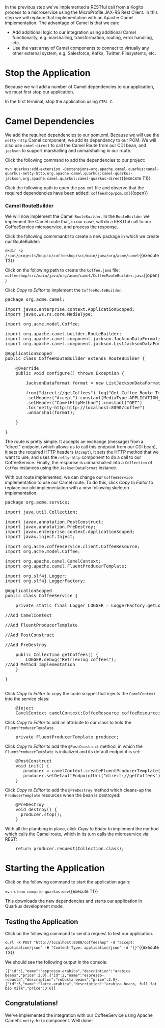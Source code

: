 In the previous step we've implemented a RESTful call from a Kogito process to a microservice using the MicroProfile JAX-RS Rest Client. In this step we will replace that implementation with an Apache Camel implementation. The advantage of Camel is that we can:

* Add additional logic to our integration using additional Camel functionality, e.g. marshalling, transformation, routing, error handling, etc.
* Use the vast array of Camel components to connect to virtually any other external system, e.g. Salesforce, Kafka, Twitter, Filesystems, etc.

# Stop the Application
Because we will add a number of Camel dependencies to our application, we must first stop our application.

In the first terminal, stop the application using `CTRL-C`.

# Camel Dependencies

We add the required dependencies to our pom.xml. Because we will use the `netty-http` Camel component, we add its dependency to our POM. We will also use `camel-direct` to call the Camel Route from our CDI bean, and `jackson` to support marshalling and unmarshalling in our route.

Click the following command to add the dependencies to our project:

`mvn quarkus:add-extension -Dextensions=org.apache.camel.quarkus:camel-quarkus-netty-http,org.apache.camel.quarkus:camel-quarkus-jackson,org.apache.camel.quarkus:camel-quarkus-direct`{{execute T1}}

Click the following path to open the `pom.xml` file and observe that the required dependencies have been added: `coffeeshop/pom.xml`{{open}}

### Camel RouteBuilder

We will now implement the Camel `RouteBuilder`. In the `RouteBuilder` we implement the Camel route that, in our case, will do a RESTful call to our CoffeeService microservice, and process the response.

Click the following commmanbt to create a new package in which we create our RouteBuilder:

`mkdir -p /root/projects/kogito/coffeeshop/src/main/java/org/acme/camel`{{execute T3}}

Click on the following path to create the `Coffee.java` file: `coffeeshop/src/main/java/org/acme/camel/CoffeeRouteBuilder.java`{{open}}


Click _Copy to Editor_ to implement the `CoffeeRouteBuilder`.

<pre class="file" data-filename="./coffeeshop/src/main/java/org/acme/camel/CoffeeRouteBuilder.java" data-target="replace">
package org.acme.camel;

import javax.enterprise.context.ApplicationScoped;
import javax.ws.rs.core.MediaType;

import org.acme.model.Coffee;

import org.apache.camel.builder.RouteBuilder;
import org.apache.camel.component.jackson.JacksonDataFormat;
import org.apache.camel.component.jackson.ListJacksonDataFormat;

@ApplicationScoped
public class CoffeeRouteBuilder extends RouteBuilder {

    @Override
    public void configure() throws Exception {        

        JacksonDataFormat format = new ListJacksonDataFormat(Coffee.class);

        from("direct://getCoffees").log("Get Coffee Route Triggered: ${body}")
        .setHeader("Accept").constant(MediaType.APPLICATION_JSON)
        .setHeader("CamelHttpMethod").constant("GET")
        .to("netty-http:http://localhost:8090/coffee")
        .unmarshal(format);

    }

}
</pre>

The route is pretty simple. It accepts an exchange (message) from a "direct" endpoint (which allows us to call this endpoint from our CDI bean), it sets the required HTTP headers (`Accept`), it sets the HTTP method that we want to use, and uses the `netty-http` component to do a call to our CoffeeService. Finally, the response is unmarshalled into a `Collection` of `Coffee` instances using the `JacksonDataFormat` instance.

With our route implemented, we can change our `CoffeeService` implementation to use our Camel route. To do this, click _Copy to Editor_ to replace our old implementation with a new following skeleton implementation.

<pre class="file" data-filename="./coffeeshop/src/main/java/org/acme/service/CoffeeService.java" data-target="replace">
package org.acme.service;

import java.util.Collection;

import javax.annotation.PostConstruct;
import javax.annotation.PreDestroy;
import javax.enterprise.context.ApplicationScoped;
import javax.inject.Inject;

import org.acme.coffeeservice.client.CoffeeResource;
import org.acme.model.Coffee;

import org.apache.camel.CamelContext;
import org.apache.camel.FluentProducerTemplate;

import org.slf4j.Logger;
import org.slf4j.LoggerFactory;

@ApplicationScoped
public class CoffeeService {

    private static final Logger LOGGER = LoggerFactory.getLogger(CoffeeService.class);

//Add CamelContext

//Add FluentProducerTemplate

//Add PostConstruct

//Add PreDestroy

    public Collection<Coffee> getCoffees() {
        LOGGER.debug("Retrieving coffees");
//Add Method Implementation
    }

}

</pre>


Click _Copy to Editor_ to copy the code snippet that injects the `CamelContext` into the service class:

<pre class="file" data-filename="./coffeeshop/src/main/java/org/acme/service/CoffeeService.java" data-target="insert" data-marker="//Add CamelContext">
    @Inject
    CamelContext camelContext;CoffeeResource coffeeResource;
</pre>

Click _Copy to Editor_ to add an attribute to our class to hold the `FluentProducerTemplate`.

<pre class="file" data-filename="./coffeeshop/src/main/java/org/acme/service/CoffeeService.java" data-target="insert" data-marker="//Add FluentProducerTemplate">
    private FluentProducerTemplate producer;
</pre>

Click _Copy to Editor_ to add the `@PostConstruct` method, in which the `FluentProducerTemplate` is initialized and its default endpoint is set:

<pre class="file" data-filename="./coffeeshop/src/main/java/org/acme/service/CoffeeService.java" data-target="insert" data-marker="//Add PostConstruct">
    @PostConstruct
    void init() {
       producer = camelContext.createFluentProducerTemplate();
       producer.setDefaultEndpointUri("direct://getCoffees");
    }
</pre>

Click _Copy to Editor_ to add the `@PreDestroy` method which cleans-up the `ProducerTemplate` resources when the bean is destroyed:

<pre class="file" data-filename="./coffeeshop/src/main/java/org/acme/service/CoffeeService.java" data-target="insert" data-marker="//Add PreDestroy">
    @PreDestroy
    void destroy() {
      producer.stop();
    }
</pre>

With all the plumbing in place, click _Copy to Editor_ to implement the method which calls the Camel route, which in its turn calls the microservice via REST:

<pre class="file" data-filename="./coffeeshop/src/main/java/org/acme/service/CoffeeService.java" data-target="insert" data-marker="//Add Method Implementation">
    return producer.request(Collection.class);
</pre>


# Starting the Application

Click on the following command to start the application again:

`mvn clean compile quarkus:dev`{{execute T1}}

This downloads the new dependencies and starts our application in Quarkus development mode.

## Testing the Application

Click on the following command to send a request to test our application.

`curl -X POST "http://localhost:8080/coffeeshop" -H "accept: application/json" -H "Content-Type: application/json" -d "{}"`{{execute T3}}

We should see the following output in the console:

```console
[{"id":1,"name":"espresso-arabica","description":"arabica beans","price":2.0},{"id":2,"name":"espresso-robusta","description":"robusta beans","price":2.0},{"id":3,"name":"latte-arabica","description":"arabica beans, full fat bio milk","price":3.0}]
```

## Congratulations!

We've implemented the integration with our CoffeeService using Apache Camel's `netty-http` component. Well done!
